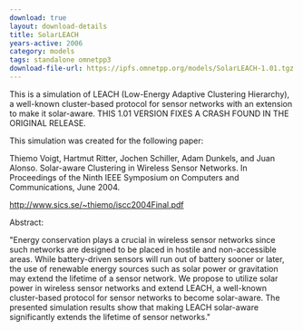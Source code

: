 ```yaml
---
download: true
layout: download-details
title: SolarLEACH
years-active: 2006
category: models
tags: standalone omnetpp3
download-file-url: https://ipfs.omnetpp.org/models/SolarLEACH-1.01.tgz
---
```


This is a simulation of LEACH (Low-Energy Adaptive Clustering Hierarchy), a
well-known cluster-based protocol for sensor networks with an extension to make
it solar-aware. THIS 1.01 VERSION FIXES A CRASH FOUND IN THE ORIGINAL RELEASE.

This simulation was created for the following paper:

Thiemo Voigt, Hartmut Ritter, Jochen Schiller, Adam Dunkels, and Juan
Alonso. Solar-aware Clustering in Wireless Sensor Networks. In
Proceedings of the Ninth IEEE Symposium on Computers and Communications,
June 2004.

http://www.sics.se/~thiemo/iscc2004Final.pdf

Abstract:

"Energy conservation plays a crucial in wireless sensor
networks since such networks are designed to be placed in
hostile and non-accessible areas. While battery-driven sensors
will run out of battery sooner or later, the use of renewable
energy sources such as solar power or gravitation
may extend the lifetime of a sensor network. We propose to
utilize solar power in wireless sensor networks and extend
LEACH, a well-known cluster-based protocol for sensor networks
to become solar-aware. The presented simulation
results show that making LEACH solar-aware significantly
extends the lifetime of sensor networks."
